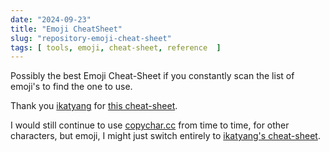 ```yaml
---
date: "2024-09-23"
title: "Emoji CheatSheet"
slug: "repository-emoji-cheat-sheet"
tags: [ tools, emoji, cheat-sheet, reference  ]
---
```




Possibly the best Emoji Cheat-Sheet if you constantly scan the list of emoji's to find the one to use.

Thank you [ikatyang][1] for [this cheat-sheet][2].

I would still continue to use [copychar.cc][3] from time to time, for other characters, but emoji, I might just switch entirely to [ikatyang's cheat-sheet][2].



   [1]: https://github.com/ikatyang
   [2]: https://github.com/ikatyang/emoji-cheat-sheet
   [3]: https://copychar.cc/

